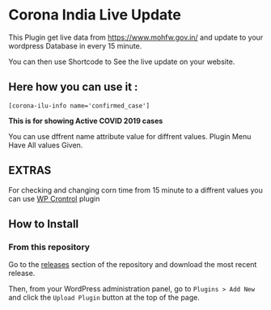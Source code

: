 # Corona India Live Update

This Plugin get live data from https://www.mohfw.gov.in/ and update to your wordpress Database in every 15 minute.

You can then use Shortcode to See the live update on your website.

## Here how you can use it : 

```
[corona-ilu-info name='confirmed_case'] 
```
**This is for showing Active COVID 2019 cases**

You can use dffrent name attribute value for diffrent values.
Plugin Menu Have All values Given.

## EXTRAS

For checking and changing corn time from 15 minute to a diffrent values you can use [WP Crontrol](https://wordpress.org/plugins/wp-crontrol/) plugin


## How to Install


### From this repository

Go to the [releases](https://github.com/tjthouhid/Corona-India-Live-Update/releases) section of the repository and download the most recent release.

Then, from your WordPress administration panel, go to `Plugins > Add New` and click the `Upload Plugin` button at the top of the page.

